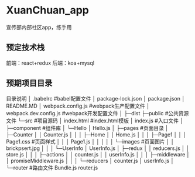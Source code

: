 # XuanChuan_app
宣传部内部社区app，练手用

## 预定技术栈
前端：react+redux
后端：koa+mysql

## 预期项目目录
目录说明
│ .babelrc #babel配置文件
│ package-lock.json
│ package.json
│ README.MD
│ webpack.config.js #webpack生产配置文件
│ webpack.dev.config.js #webpack开发配置文件
│
├─dist
├─public #公共资源文件
└─src #项目源码
│ index.html #index.html模板
│ index.js #入口文件
│
├─component #组件库
│ └─Hello
│ Hello.js
│
├─pages #页面目录
│ ├─Counter
│ │ Counter.js
│ │
│ ├─Home
│ │ Home.js
│ │
│ ├─Page1
│ │ │ Page1.css #页面样式
│ │ │ Page1.js
│ │ │
│ │ └─images #页面图片
│ │ brickpsert.jpg
│ │
│ └─UserInfo
│ UserInfo.js
│
├─redux
│ │ reducers.js
│ │ store.js
│ │
│ ├─actions
│ │ counter.js
│ │ userInfo.js
│ │
│ ├─middleware
│ │ promiseMiddleware.js
│ │
│ └─reducers
│ counter.js
│ userInfo.js
│
└─router #路由文件
Bundle.js
router.js